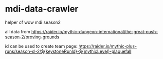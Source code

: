 # mdi-data-crawler
 helper of wow mdi season2

all data from https://raider.io/mythic-dungeon-international/the-great-push-season-2/proving-grounds 

id can be used to create team page: https://raider.io/mythic-plus-runs/season-sl-2/${keystoneRunId}-${mythicLevel}-plaguefall
